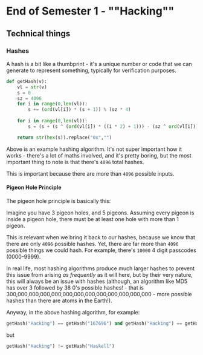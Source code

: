 # End of Semester 1 - ""Hacking""

## Technical things
### Hashes
A hash is a bit like a thumbprint - it's a unique number or code that we can generate to represent something, typically for verification purposes.

```py
def getHash(v):
    vl = str(v)
    s = 0
    sz = 4096
    for i in range(0,len(vl)):
        s += (ord(vl[i]) * (s + 1)) % (sz * 4)
    
    for i in range(0,len(vl)):
        s = (s + (s ^ (ord(vl[i]) * ((i * 2) + 1))) - (sz ^ ord(vl[i])) + sz) % sz

    return str(hex(s)).replace("0x","")
```

Above is an example hashing algorithm. It's not super important how it works - there's a lot of maths involved, and it's pretty boring, but the most important thing to note is that there's `4096` total hashes.

This is important because there are more than `4096` possible inputs.

#### Pigeon Hole Principle

The pigeon hole principle is basically this:

Imagine you have 3 pigeon holes, and 5 pigeons. Assuming every pigeon is inside a pigeon hole, there must be at least one hole with more than 1 pigeon.

This is relevant when we bring it back to our hashes, because we know that there are only `4096` possible hashes. Yet, there are far more than `4096` possible things we could hash. For example, there's `10000` 4 digit passcodes (0000-9999).

In real life, most hashing algorithms produce much larger hashes to prevent this issue from arising _as frequently_ as it will here, but by their very nature, this will always be an issue with hashes (although, an algorithm like MD5 has over 3 followed by 38 0's possible hashes! - that is 300,000,000,000,000,000,000,000,000,000,000,000,000 - more possible hashes than there are atoms in the Earth!).

Anyway, in the above hashing algorithm, for example:

```py
getHash("Hacking") == getHash("167696") and getHash("Hacking") == getHash("Hasking")
```
but
```py
getHash("Hacking") != getHash("Haskell")
```